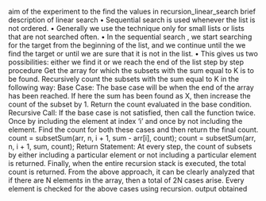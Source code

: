 aim of the experiment
to the find the values in recursion_linear_search
brief description of linear search
• Sequential search is used whenever the list is not ordered. • Generally we use the technique only for small lists or lists that are not searched often. • In the sequential search , we start searching for the target from the beginning of the list, and we continue until the we find the target or until we are sure that it is not in the list. • This gives us two possibilities: either we find it or we reach the end of the list
step by step procedure
Get the array for which the subsets with the sum equal to K is to be found. Recursively count the subsets with the sum equal to K in the following way:
Base Case:
The base case will be when the end of the array has been reached. If here the sum has been found as X, then increase the count of the subset by 1. Return the count evaluated in the base condition.
Recursive Call:
If the base case is not satisfied, then call the function twice. Once by including the element at index ‘i’ and once by not including the element. Find the count for both these cases and then return the final count. count = subsetSum(arr, n, i + 1, sum - arr[i], count); count = subsetSum(arr, n, i + 1, sum, count);
Return Statement:
At every step, the count of subsets by either including a particular element or not including a particular element is returned. Finally, when the entire recursion stack is executed, the total count is returned. From the above approach, it can be clearly analyzed that if there are N elements in the array, then a total of 2N cases arise. Every element is checked for the above cases using recursion.
output obtained

